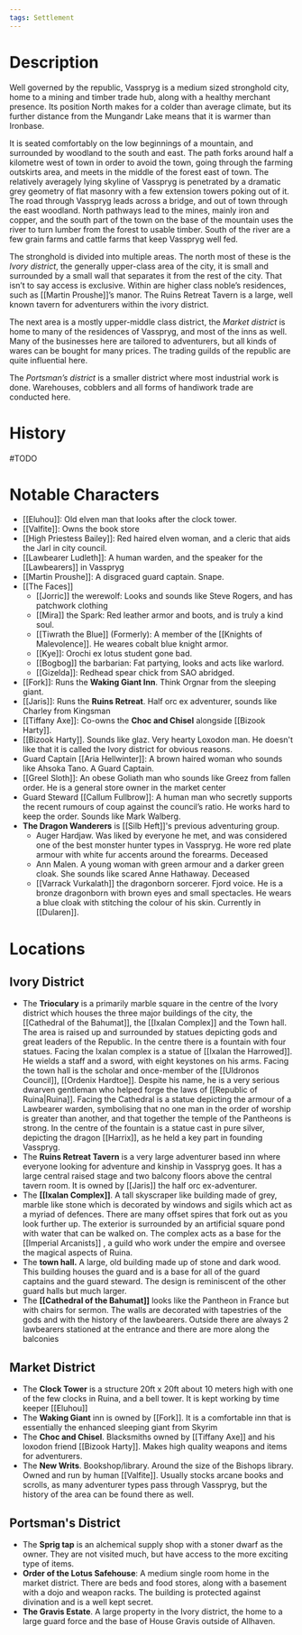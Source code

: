 ```yaml
---
tags: Settlement
---
```

# Description
Well governed by the republic, Vasspryg is a medium sized stronghold city, home to a mining and timber trade hub, along with a healthy merchant presence. Its position North makes for a colder than average climate, but its further distance from the Mungandr Lake means that it is warmer than Ironbase.

It is seated comfortably on the low beginnings of a mountain, and surrounded by woodland to the south and east. The path forks around half a kilometre west of town in order to avoid the town, going through the farming outskirts area, and meets in the middle of the forest east of town. The relatively averagely lying skyline of Vasspryg is penetrated by a dramatic grey geometry of flat masonry with a few extension towers poking out of it. The road through Vasspryg leads across a bridge, and out of town through the east woodland. North pathways lead to the mines, mainly iron and copper, and the south part of the town on the base of the mountain uses the river to turn lumber from the forest to usable timber. South of the river are a few grain farms and cattle farms that keep Vasspryg well fed.

The stronghold is divided into multiple areas. The north most of these is the *Ivory district*, the generally upper-class area of the city, it is small and surrounded by a small wall that separates it from the rest of the city. That isn’t to say access is exclusive. Within are higher class noble’s residences, such as [[Martin Proushe]]’s manor. The Ruins Retreat Tavern is a large, well known tavern for adventurers within the ivory district.

The next area is a mostly upper-middle class district, the *Market district* is home to many of the residences of Vasspryg, and most of the inns as well. Many of the businesses here are tailored to adventurers, but all kinds of wares can be bought for many prices. The trading guilds of the republic are quite influential here. 

The *Portsman’s district* is a smaller district where most industrial work is done. Warehouses, cobblers and all forms of handiwork trade are conducted here.
# History
#TODO 
# Notable Characters
- [[Eluhou]]: Old elven man that looks after the clock tower.
- [[Valfite]]: Owns the book store
- [[High Priestess Bailey]]: Red haired elven woman, and a cleric that aids the Jarl in city council.
- [[Lawbearer Ludleth]]: A human warden, and the speaker for the [[Lawbearers]] in Vasspryg
- [[Martin Proushe]]: A disgraced guard captain. Snape.
- [[The Faces]]
	- [[Jorric]] the werewolf: Looks and sounds like Steve Rogers, and has patchwork clothing
	- [[Mira]] the Spark: Red leather armor and boots, and is truly a kind soul.
	- [[Tiwrath the Blue]] (Formerly): A member of the [[Knights of Malevolence]]. He weares cobalt blue knight armor.
	- [[Kye]]: Orochi ex lotus student gone bad.
	- [[Bogbog]] the barbarian: Fat partying, looks and acts like warlord.
	- [[Gizelda]]: Redhead spear chick from SAO abridged.
- [[Fork]]: Runs the **Waking Giant Inn**. Think Orgnar from the sleeping giant.
- [[Jaris]]: Runs the **Ruins Retreat**. Half orc ex adventurer, sounds like Charley from Kingsman
- [[Tiffany Axe]]: Co-owns the **Choc and Chisel** alongside [[Bizook Harty]].
- [[Bizook Harty]]. Sounds like glaz. Very hearty Loxodon man. He doesn't like that it is called the Ivory district for obvious reasons.
- Guard Captain [[Aria Hellwinter]]: A brown haired woman who sounds like Ahsoka Tano. A Guard Captain.
- [[Greel Sloth]]: An obese Goliath man who sounds like Greez from fallen order. He is a general store owner in the market center
- Guard Steward [[Callum Fullbrow]]: A human man who secretly supports the recent rumours of coup against the council’s ratio. He works hard to keep the order. Sounds like Mark Walberg.
- **The Dragon Wanderers** is [[Silb Heft]]'s previous adventuring group.
	- Auger Hardjaw. Was liked by everyone he met, and was considered one of the best monster hunter types in Vasspryg. He wore red plate armour with white fur accents around the forearms. Deceased
	- Ann Malen. A young woman with green armour and a darker green cloak. She sounds like scared Anne Hathaway. Deceased
	- [[Varrack Vurkalath]] the dragonborn sorcerer. Fjord voice. He is a bronze dragonborn with brown eyes and small spectacles. He wears a blue cloak with stitching the colour of his skin. Currently in [[Dularen]].
# Locations
## Ivory District
- The **Trioculary** is a primarily marble square in the centre of the Ivory district which houses the three major buildings of the city, the [[Cathedral of the Bahumat]], the [[Ixalan Complex]] and the Town hall. The area is raised up and surrounded by statues depicting gods and great leaders of the Republic. In the centre there is a fountain with four statues. Facing the Ixalan complex is a statue of [[Ixalan the Harrowed]]. He wields a staff and a sword, with eight keystones on his arms. Facing the town hall is the scholar and once-member of the [[Uldronos Council]], [[Ordenix Hardtoe]]. Despite his name, he is a very serious dwarven gentleman who helped forge the laws of [[Republic of Ruina|Ruina]]. Facing the Cathedral is a statue depicting the armour of a Lawbearer warden, symbolising that no one man in the order of worship is greater than another, and that together the temple of the Pantheons is strong. In the centre of the fountain is a statue cast in pure silver, depicting the dragon [[Harrix]], as he held a key part in founding Vasspryg.
- The **Ruins Retreat Tavern** is a very large adventurer based inn where everyone looking for adventure and kinship in Vasspryg goes. It has a large central raised stage and two balcony floors above the central tavern room. It is owned by [[Jaris]] the half orc ex-adventurer.
- The **[[Ixalan Complex]]**. A tall skyscraper like building made of grey, marble like stone which is decorated by windows and sigils which act as a myriad of defences. There are many offset spires that fork out as you look further up. The exterior is surrounded by an artificial square pond with water that can be walked on. The complex acts as a base for the [[Imperial Arcanists]] , a guild who work under the empire and oversee the magical aspects of Ruina.
- The **town hall.** A large, old building made up of stone and dark wood. This building houses the guard and is a base for all of the guard captains and the guard steward. The design is reminiscent of the other guard halls but much larger.
- The **[[Cathedral of the Bahumat]]** looks like the Pantheon in France but with chairs for sermon. The walls are decorated with tapestries of the gods and with the history of the lawbearers. Outside there are always 2 lawbearers stationed at the entrance and there are more along the balconies
## Market District
- The **Clock Tower** is a structure 20ft x 20ft about 10 meters high with one of the few clocks in Ruina, and a bell tower. It is kept working by time keeper [[Eluhou]]
- The **Waking Giant** inn is owned by [[Fork]]. It is a comfortable inn that is essentially the enhanced sleeping giant from Skyrim
- The **Choc and Chisel**. Blacksmiths owned by [[Tiffany Axe]] and his loxodon friend [[Bizook Harty]]. Makes high quality weapons and items for adventurers.
- The **New Writs**. Bookshop/library. Around the size of the Bishops library. Owned and run by human [[Valfite]]. Usually stocks arcane books and scrolls, as many adventurer types pass through Vasspryg, but the history of the area can be found there as well.
## Portsman's District
- The **Sprig tap** is an alchemical supply shop with a stoner dwarf as the owner. They are not visited much, but have access to the more exciting type of items.
- **Order of the Lotus Safehouse**: A medium single room home in the market district. There are beds and food stores, along with a basement with a dojo and weapon racks. The building is protected against divination and is a well kept secret.
- **The Gravis Estate**. A large property in the Ivory district, the home to a large guard force and the base of House Gravis outside of Allhaven.